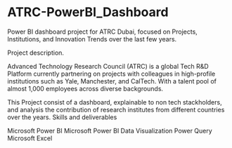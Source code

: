 # ATRC-PowerBI_Dashboard
Power BI dashboard project for ATRC Dubai, focused on Projects, Institutions, and Innovation Trends over the last few years.

Project description.

Advanced Technology Research Council (ATRC) is a global Tech R&D
Platform currently partnering on projects with colleagues in high-profile institutions such as Yale, Manchester, and CalTech. With a talent pool of almost 1,000 employees across diverse backgrounds.

This Project consist of a dashboard, explainable to non tech stackholders, and analysis the contribution of research institutes from different countries over the years.
Skills and deliverables

Microsoft Power BI
Microsoft Power BI Data Visualization
Power Query
Microsoft Excel
